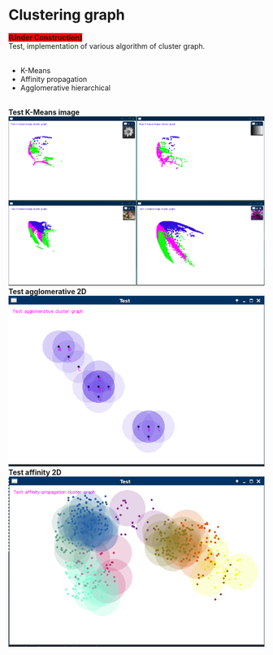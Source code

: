 # Clustering graph

<b style="background:red;">(Under Construction)</b><br>
Test, implementation of various algorithm of cluster graph.<br><br>

<ul>
<li>K-Means</li>
<li>Affinity propagation</li>
<li>Agglomerative hierarchical</li>
</ul>
<br>
<b>Test K-Means image</b><br>
<img src="screen/k-means-clustergraph.png"></br>
<b>Test agglomerative 2D</b><br>
<img src="screen/agglomerative-clustergraph.png"></br>
<b>Test affinity 2D</b><br>
<img src="screen/affinity-clustergraph.png"></br>
<br>
<!--<b>Test recostruction (under costruction)</b>
<img src="screen/recostruction-clustergraph1.png">
<img src="screen/recostruction-clustergraph2.png">
<br>-->
